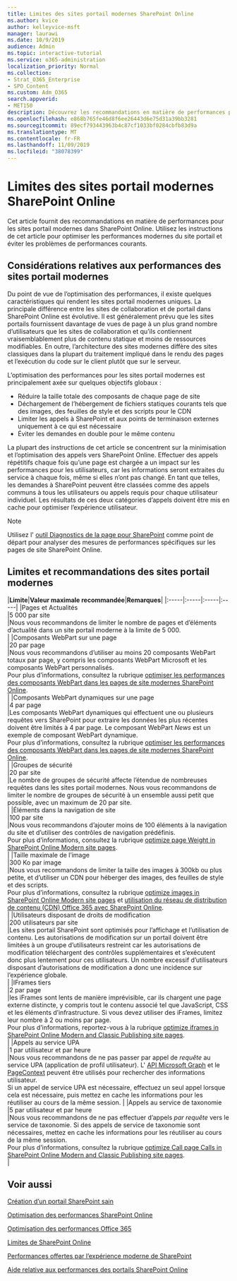```yaml
---
title: Limites des sites portail modernes SharePoint Online
ms.author: kvice
author: kelleyvice-msft
manager: laurawi
ms.date: 10/9/2019
audience: Admin
ms.topic: interactive-tutorial
ms.service: o365-administration
localization_priority: Normal
ms.collection:
- Strat_O365_Enterprise
- SPO_Content
ms.custom: Adm_O365
search.appverid:
- MET150
description: Découvrez les recommandations en matière de performances pour les sites modernes dans SharePoint Online.
ms.openlocfilehash: e868b765fe46d8f6ee26443d6e75d31a39bb3281
ms.sourcegitcommit: 89ecf793443963b4c87cf1033bf0284cbfb83d9a
ms.translationtype: MT
ms.contentlocale: fr-FR
ms.lasthandoff: 11/09/2019
ms.locfileid: "38078399"
---
```

# <a name="sharepoint-online-modern-portal-site-limits"></a>Limites des sites portail modernes SharePoint Online

Cet article fournit des recommandations en matière de performances pour les sites portail modernes dans SharePoint Online. Utilisez les instructions de cet article pour optimiser les performances modernes du site portail et éviter les problèmes de performances courants.

## <a name="performance-considerations-for-modern-portal-sites"></a>Considérations relatives aux performances des sites portail modernes

Du point de vue de l’optimisation des performances, il existe quelques caractéristiques qui rendent les sites portail modernes uniques. La principale différence entre les sites de collaboration et de portail dans SharePoint Online est évolutive. Il est généralement prévu que les sites portails fournissent davantage de vues de page à un plus grand nombre d’utilisateurs que les sites de collaboration et qu’ils contiennent vraisemblablement plus de contenu statique et moins de ressources modifiables. En outre, l’architecture des sites modernes diffère des sites classiques dans la plupart du traitement impliqué dans le rendu des pages et l’exécution du code sur le client plutôt que sur le serveur.

L’optimisation des performances pour les sites portail modernes est principalement axée sur quelques objectifs globaux :

- Réduire la taille totale des composants de chaque page de site
- Déchargement de l’hébergement de fichiers statiques courants tels que des images, des feuilles de style et des scripts pour le CDN
- Limiter les appels à SharePoint et aux points de terminaison externes uniquement à ce qui est nécessaire
- Éviter les demandes en double pour le même contenu

La plupart des instructions de cet article se concentrent sur la minimisation et l’optimisation des appels vers SharePoint Online. Effectuer des appels répétitifs chaque fois qu’une page est chargée a un impact sur les performances pour les utilisateurs, car les informations seront extraites du service à chaque fois, même si elles n’ont pas changé. En tant que telles, les demandes à SharePoint peuvent être classées comme des appels communs à tous les utilisateurs ou appels requis pour chaque utilisateur individuel. Les résultats de ces deux catégories d’appels doivent être mis en cache pour optimiser l’expérience utilisateur.

>[!NOTE]
>Utilisez l' [outil Diagnostics de la page pour SharePoint](https://aka.ms/perftool) comme point de départ pour analyser des mesures de performances spécifiques sur les pages de site SharePoint Online.

## <a name="modern-portal-site-limits-and-recommendations"></a>Limites et recommandations des sites portail modernes

|**Limite**|**Valeur maximale recommandée**|**Remarques**|
|:-----|:-----|:-----|:-----|
|Pages et Actualités  <br/> |5 000 par site  <br/> |Nous vous recommandons de limiter le nombre de pages et d’éléments d’actualité dans un site portail moderne à la limite de 5 000.  <br/> |
|Composants WebPart sur une page  <br/> |20 par page  <br/> |Nous vous recommandons d’utiliser au moins 20 composants WebPart totaux par page, y compris les composants WebPart Microsoft et les composants WebPart personnalisés. <br/> Pour plus d’informations, consultez la rubrique [optimiser les performances des composants WebPart dans les pages de site modernes SharePoint Online](modern-web-part-optimization.md).  <br/> |
|Composants WebPart dynamiques sur une page  <br/> |4 par page  <br/> |Les composants WebPart dynamiques qui effectuent une ou plusieurs requêtes vers SharePoint pour extraire les données les plus récentes doivent être limités à 4 par page. Le composant WebPart _News_ est un exemple de composant WebPart dynamique. <br/> Pour plus d’informations, consultez la rubrique [optimiser les performances des composants WebPart dans les pages de site modernes SharePoint Online](modern-web-part-optimization.md).    <br/> |
|Groupes de sécurité  <br/> |20 par site  <br/> |Le nombre de groupes de sécurité affecte l’étendue de nombreuses requêtes dans les sites portail modernes. Nous vous recommandons de limiter le nombre de groupes de sécurité à un ensemble aussi petit que possible, avec un maximum de 20 par site.  <br/> |
|Éléments dans la navigation de site  <br/> |100 par site  <br/> |Nous vous recommandons d’ajouter moins de 100 éléments à la navigation du site et d’utiliser des contrôles de navigation prédéfinis.  <br/> Pour plus d’informations, consultez la rubrique [optimize page Weight in SharePoint Online Modern site pages](modern-page-weight-optimization.md). <br/> |
|Taille maximale de l’image  <br/> |300 Ko par image  <br/> |Nous vous recommandons de limiter la taille des images à 300kb ou plus petite, et d’utiliser un CDN pour héberger des images, des feuilles de style et des scripts. <br/>Pour plus d’informations, consultez la rubrique [optimize images in SharePoint Online Modern site pages](modern-image-optimization.md) et [utilisation du réseau de distribution de contenu (CDN) Office 365 avec SharePoint Online](use-office-365-cdn-with-spo.md).  <br/> |
|Utilisateurs disposant de droits de modification  <br/> |200 utilisateurs par site  <br/> |Les sites portail SharePoint sont optimisés pour l’affichage et l’utilisation de contenu. Les autorisations de modification sur un portail doivent être limitées à un groupe d’utilisateurs restreint car les autorisations de modification téléchargent des contrôles supplémentaires et s’exécutent donc plus lentement pour ces utilisateurs. Un nombre excessif d’utilisateurs disposant d’autorisations de modification a donc une incidence sur l’expérience globale. <br/> |
|IFrames tiers  <br/> |2 par page  <br/> |les iFrames sont lents de manière imprévisible, car ils chargent une page externe distincte, y compris tout le contenu associé tel que JavaScript, CSS et les éléments d’infrastructure. Si vous devez utiliser des iFrames, limitez leur nombre à 2 ou moins par page.<br/> Pour plus d’informations, reportez-vous à la rubrique [optimize iframes in SharePoint Online Modern and Classic Publishing site pages](modern-iframe-optimization.md). <br/> |
|Appels au service UPA  <br/> |1 par utilisateur et par heure  <br/> |Nous vous recommandons de ne pas passer par appel de _requête_ au service UPA (application de profil utilisateur). L' [API Microsoft Graph](https://docs.microsoft.com/graph/call-api) et le [PageContext](https://docs.microsoft.com/javascript/api/sp-page-context/pagecontext?view=sp-typescript-latest) peuvent être utilisés pour rechercher des informations utilisateur.  <br/> Si un appel de service UPA est nécessaire, effectuez un seul appel lorsque cela est nécessaire, puis mettez en cache les informations pour les réutiliser au cours de la même session. |
|Appels au service de taxonomie  <br/> |5 par utilisateur et par heure  <br/> |Nous vous recommandons de ne pas effectuer d’appels _par requête_ vers le service de taxonomie. Si des appels de service de taxonomie sont nécessaires, mettez en cache les informations pour les réutiliser au cours de la même session. <br/> Pour plus d’informations, consultez la rubrique [optimize Call page Calls in SharePoint Online Modern and Classic Publishing site pages](modern-page-call-optimization.md). <br/> |

## <a name="related-topics"></a>Voir aussi

[Création d’un portail SharePoint sain](https://docs.microsoft.com/sharepoint/portal-health)

[Optimisation des performances SharePoint Online](tune-sharepoint-online-performance.md)

[Optimisation des performances Office 365](tune-office-365-performance.md)

[Limites de SharePoint Online](https://docs.microsoft.com/office365/servicedescriptions/sharepoint-online-service-description/sharepoint-online-limits)

[Performances offertes par l’expérience moderne de SharePoint](https://docs.microsoft.com/sharepoint/modern-experience-performance)

[Aide relative aux performances des portails SharePoint Online](https://docs.microsoft.com/sharepoint/dev/solution-guidance/portal-performance)
